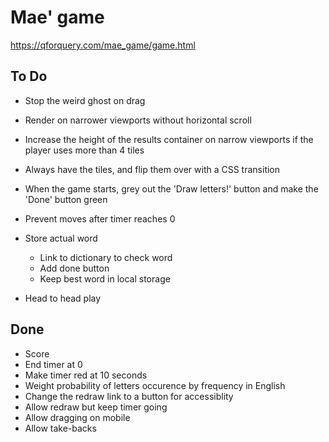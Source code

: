 # Mae' game

https://qforquery.com/mae_game/game.html

## To Do
- Stop the weird ghost on drag
- Render on narrower viewports without horizontal scroll
- Increase the height of the results container on narrow viewports if the player uses more than 4 tiles
- Always have the tiles, and flip them over with a CSS transition
- When the game starts, grey out the 'Draw letters!' button and make the 'Done' button green
- Prevent moves after timer reaches 0

- Store actual word
    - Link to dictionary to check word
    - Add done button
    - Keep best word in local storage
- Head to head play 


## Done
- Score
- End timer at 0
- Make timer red at 10 seconds
- Weight probability of letters occurence by frequency in English
- Change the redraw link to a button for accessiblity 
- Allow redraw but keep timer going
- Allow dragging on mobile
- Allow take-backs


